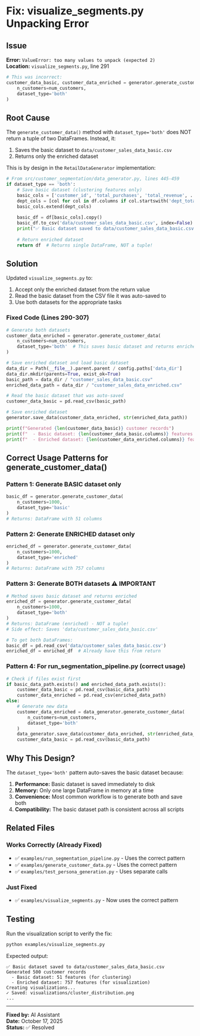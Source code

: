 # Fix: visualize_segments.py Unpacking Error

## Issue
**Error:** `ValueError: too many values to unpack (expected 2)`  
**Location:** `visualize_segments.py`, line 291

```python
# This was incorrect:
customer_data_basic, customer_data_enriched = generator.generate_customer_data(
    n_customers=num_customers,
    dataset_type='both'
)
```

## Root Cause

The `generate_customer_data()` method with `dataset_type='both'` does NOT return a tuple of two DataFrames. Instead, it:
1. Saves the basic dataset to `data/customer_sales_data_basic.csv`
2. Returns only the enriched dataset

This is by design in the `RetailDataGenerator` implementation:

```python
# From src/customer_segmentation/data_generator.py, lines 445-459
if dataset_type == 'both':
    # Save basic dataset (clustering features only)
    basic_cols = ['customer_id', 'total_purchases', 'total_revenue', ...]
    dept_cols = [col for col in df.columns if col.startswith('dept_total_')]
    basic_cols.extend(dept_cols)
    
    basic_df = df[basic_cols].copy()
    basic_df.to_csv('data/customer_sales_data_basic.csv', index=False)
    print("✅ Basic dataset saved to data/customer_sales_data_basic.csv")
    
    # Return enriched dataset
    return df  # Returns single DataFrame, NOT a tuple!
```

## Solution

Updated `visualize_segments.py` to:
1. Accept only the enriched dataset from the return value
2. Read the basic dataset from the CSV file it was auto-saved to
3. Use both datasets for the appropriate tasks

### Fixed Code (Lines 290-307)

```python
# Generate both datasets
customer_data_enriched = generator.generate_customer_data(
    n_customers=num_customers,
    dataset_type='both'  # This saves basic dataset and returns enriched
)

# Save enriched dataset and load basic dataset
data_dir = Path(__file__).parent.parent / config.paths['data_dir']
data_dir.mkdir(parents=True, exist_ok=True)
basic_path = data_dir / "customer_sales_data_basic.csv"
enriched_data_path = data_dir / "customer_sales_data_enriched.csv"

# Read the basic dataset that was auto-saved
customer_data_basic = pd.read_csv(basic_path)

# Save enriched dataset
generator.save_data(customer_data_enriched, str(enriched_data_path))

print(f"Generated {len(customer_data_basic)} customer records")
print(f"  - Basic dataset: {len(customer_data_basic.columns)} features (for clustering)")
print(f"  - Enriched dataset: {len(customer_data_enriched.columns)} features (for visualization)")
```

## Correct Usage Patterns for generate_customer_data()

### Pattern 1: Generate BASIC dataset only
```python
basic_df = generator.generate_customer_data(
    n_customers=1000,
    dataset_type='basic'
)
# Returns: DataFrame with 51 columns
```

### Pattern 2: Generate ENRICHED dataset only
```python
enriched_df = generator.generate_customer_data(
    n_customers=1000,
    dataset_type='enriched'
)
# Returns: DataFrame with 757 columns
```

### Pattern 3: Generate BOTH datasets ⚠️ IMPORTANT
```python
# Method saves basic dataset and returns enriched
enriched_df = generator.generate_customer_data(
    n_customers=1000,
    dataset_type='both'
)
# Returns: DataFrame (enriched) - NOT a tuple!
# Side effect: Saves 'data/customer_sales_data_basic.csv'

# To get both DataFrames:
basic_df = pd.read_csv('data/customer_sales_data_basic.csv')
enriched_df = enriched_df  # Already have this from return
```

### Pattern 4: For run_segmentation_pipeline.py (correct usage)
```python
# Check if files exist first
if basic_data_path.exists() and enriched_data_path.exists():
    customer_data_basic = pd.read_csv(basic_data_path)
    customer_data_enriched = pd.read_csv(enriched_data_path)
else:
    # Generate new data
    customer_data_enriched = data_generator.generate_customer_data(
        n_customers=num_customers, 
        dataset_type='both'
    )
    data_generator.save_data(customer_data_enriched, str(enriched_data_path))
    customer_data_basic = pd.read_csv(basic_data_path)
```

## Why This Design?

The `dataset_type='both'` pattern auto-saves the basic dataset because:
1. **Performance:** Basic dataset is saved immediately to disk
2. **Memory:** Only one large DataFrame in memory at a time
3. **Convenience:** Most common workflow is to generate both and save both
4. **Compatibility:** The basic dataset path is consistent across all scripts

## Related Files

### Works Correctly (Already Fixed)
- ✅ `examples/run_segmentation_pipeline.py` - Uses the correct pattern
- ✅ `examples/generate_customer_data.py` - Uses the correct pattern
- ✅ `examples/test_persona_generation.py` - Uses separate calls

### Just Fixed
- ✅ `examples/visualize_segments.py` - Now uses the correct pattern

## Testing

Run the visualization script to verify the fix:
```bash
python examples/visualize_segments.py
```

Expected output:
```
✅ Basic dataset saved to data/customer_sales_data_basic.csv
Generated 500 customer records
  - Basic dataset: 51 features (for clustering)
  - Enriched dataset: 757 features (for visualization)
Creating visualizations...
✓ Saved: visualizations/cluster_distribution.png
...
```

---

**Fixed by:** AI Assistant  
**Date:** October 17, 2025  
**Status:** ✅ Resolved

